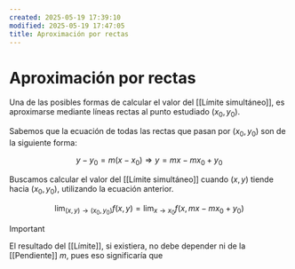 ```yaml
---
created: 2025-05-19 17:39:10
modified: 2025-05-19 17:47:05
title: Aproximación por rectas
---
```


# Aproximación por rectas

Una de las posibles formas de calcular el valor del [[Límite simultáneo]], es aproximarse mediante líneas rectas al punto estudiado $(x_0, y_0)$.

Sabemos que la ecuación de todas las rectas que pasan por $(x_0, y_0)$ son de la siguiente forma:

$$
y - y_0 = m (x - x_0)
\Rightarrow
y = mx - mx_0 + y_0
$$

Buscamos calcular el valor del [[Límite simultáneo]] cuando $(x, y)$ tiende hacia $(x_0, y_0)$, utilizando la ecuación anterior.

$$
\lim_{(x, y) \to (x_0, y_0)} f(x, y) =
\lim_{x \to x_0} f(x, mx - mx_0 + y_0)
$$
> [!important]
> El resultado del [[Límite]], si existiera, no debe depender ni de la [[Pendiente]] $m$, pues eso significaría que 